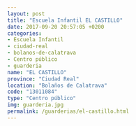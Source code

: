 ```yaml
---
layout: post
title: "Escuela Infantil EL CASTILLO"
date: 2017-09-20 20:57:05 +0200
categories:
- Escuela Infantil
- ciudad-real
- bolanos-de-calatrava
- Centro público
- guarderia
name: "EL CASTILLO"
province: "Ciudad Real"
location: "Bolaños de Calatrava"
code: "13011084"
type: "Centro público"
img: guarderia.jpg
permalink: /guarderias/el-castillo.html
---
```


